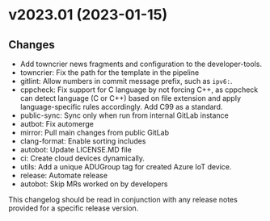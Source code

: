 # v2023.01 (2023-01-15)

## Changes

* Add towncrier news fragments and configuration to the developer-tools.
* towncrier: Fix the path for the template in the pipeline
* gitlint: Allow numbers in commit message prefix, such as `ipv6:`.
* cppcheck: Fix support for C language by not forcing C++, as cppcheck can detect language (C or C++) based on file extension and apply language-specific rules accordingly. Add C99 as a standard.
* public-sync: Sync only when run from internal GitLab instance
* autbot: Fix automerge
* mirror: Pull main changes from public GitLab
* clang-format: Enable sorting includes
* autobot: Update LICENSE.MD file
* ci: Create cloud devices dynamically.
* utils: Add a unique ADUGroup tag for created Azure IoT device.
* release: Automate release
* autobot: Skip MRs worked on by developers


This changelog should be read in conjunction with any release notes provided
for a specific release version.
